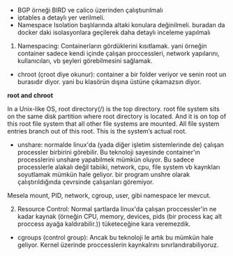 - BGP örneği BIRD ve calico üzerinden çalıştıurılmalı
- iptables a detaylı yer verilmeli.
- Namespace Isolation başlılarında altaki konulara değinilmeli. buradan da docker daki isolasyonlara geçilerek daha detaylı inceleme yapılmalı



1. Namespacing: Containerların gördüklerini kısıtlamak. yani örneğin container sadece kendi içinde çalışan proccessleri, network yapılarını, kullanıcıları, vb şeyleri görebilmesini sağlamak.
 - chroot (çroot diye okunur): container a bir folder veriyor ve senin root un burasıdır diyor. yani bu klasörün dışına üstüne çıkamazsın diyor.
 

**root and chroot**

In a Unix-like OS, root directory(/) is the top directory. root file system sits on the same disk partition where root directory is located. And it is on top of this root file system that all other file systems are mounted. All file system entries branch out of this root. This is the system’s actual root. 
 
 
 - unshare: normalde linux'da (yada diğer işletim sistemlerinde de) çalışan processler birbirini görebilir. Bu teknoloji sayesinde container'ın processlerini unshare yapabilmek mümkün oluyor. Bu sadece processlerle alakalı değil tabiiki, network, cpu, file system vb kaynkları soyutlamak mümkün hale geliyor. bir program unshre olarak çalıştırıldığında çevrsinde çalışanları göremiyor. 
 
 Mesela mount, PID, network, cgroup, user,  gibi namespace ler mevcut.
 
 
2. Resource Control: Normal şartlarda linux'da çalışan proccessler'in ne kadar kaynak (örneğin CPU, memory, devices, pids (bir process kaç alt proccess ayağa kaldırabilir.)) tüketeceğine kara veremezdik. 
 - cgroups (control group): Ancak bu teknoloji le artık bu mümkün hale geliyor. Kernel üzerinde proccesslerin kaynkalrını sınırlandırabiliyoruz.

